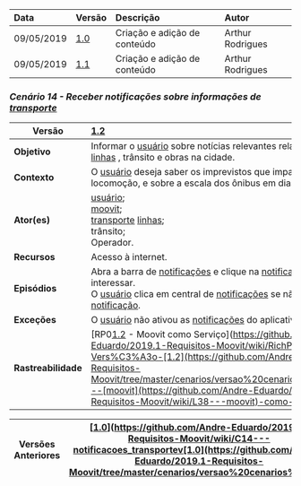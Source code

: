 |Data|Versão|Descrição|Autor|
|:---|:---|:---|:---|
|09/05/2019|[1.0](https://github.com/Andre-Eduardo/2019.1-Requisitos-Moovit/tree/master/cenarios/versao%20cenarios%201.0)|Criação e adição de conteúdo|Arthur Rodrigues|
|09/05/2019|[1.1](https://github.com/Andre-Eduardo/2019.1-Requisitos-Moovit/tree/master/cenarios/versao%20cenarios%201.1)|Criação e adição de conteúdo|Arthur Rodrigues|


### ***<a name="Receber Notificações Sobre Informações De Transporte">Cenário 14 - Receber notificações sobre informações de [transporte](https://github.com/Andre-Eduardo/2019.1-Requisitos-Moovit/wiki/L63---transporte)</a>***
|**Versão**| [1.2](https://github.com/Andre-Eduardo/2019.1-Requisitos-Moovit/tree/master/cenarios/versao%20cenarios%201.2)
|--|:--|
|**Objetivo**|Informar o [usuário](https://github.com/Andre-Eduardo/2019.1-Requisitos-Moovit/wiki/L65-Usu%C3%A1rio) sobre notícias relevantes relacionadas a [rotas](https://github.com/Andre-Eduardo/2019.1-Requisitos-Moovit/wiki/L58---rota), [linhas](https://github.com/Andre-Eduardo/2019.1-Requisitos-Moovit/wiki/L30---linhas) , trânsito e obras na cidade. |
|**Contexto**|O [usuário](https://github.com/Andre-Eduardo/2019.1-Requisitos-Moovit/wiki/L65-Usu%C3%A1rio) deseja saber os imprevistos que impactam sua na locomoção, e sobre a escala dos ônibus em dias não-úteis.
|**Ator(es)**|[usuário](https://github.com/Andre-Eduardo/2019.1-Requisitos-Moovit/wiki/L65-Usu%C3%A1rio);<br> [moovit](https://github.com/Andre-Eduardo/2019.1-Requisitos-Moovit/wiki/L38---moovit);<br> [transporte](https://github.com/Andre-Eduardo/2019.1-Requisitos-Moovit/wiki/L63---transporte) [linhas](https://github.com/Andre-Eduardo/2019.1-Requisitos-Moovit/wiki/L30---linhas);<br> trânsito;<br> Operador. |
|**Recursos**|Acesso à internet.|
|**Episódios**|Abra a barra de [notificações](https://github.com/Andre-Eduardo/2019.1-Requisitos-Moovit/wiki/L38-notifica%C3%A7ao) e clique na [notificação](https://github.com/Andre-Eduardo/2019.1-Requisitos-Moovit/wiki/L38-notifica%C3%A7ao) que lhe interessar.<br> O [usuário](https://github.com/Andre-Eduardo/2019.1-Requisitos-Moovit/wiki/L65-Usu%C3%A1rio) clica em central de [notificações](https://github.com/Andre-Eduardo/2019.1-Requisitos-Moovit/wiki/L38-notifica%C3%A7ao) se não receber a [notificação](https://github.com/Andre-Eduardo/2019.1-Requisitos-Moovit/wiki/L38-notifica%C3%A7ao). |
|**Exceções**|O [usuário](https://github.com/Andre-Eduardo/2019.1-Requisitos-Moovit/wiki/L65-Usu%C3%A1rio) não ativou as [notificações](https://github.com/Andre-Eduardo/2019.1-Requisitos-Moovit/wiki/L38-notifica%C3%A7ao) do aplicativo. |
|**Rastreabilidade**| [RP0[1.2](https://github.com/Andre-Eduardo/2019.1-Requisitos-Moovit/tree/master/cenarios/versao%20cenarios%201.2) - Moovit como Serviço](https://github.com/Andre-Eduardo/2019.1-Requisitos-Moovit/wiki/RichPicture-Vers%C3%A3o-[1.2](https://github.com/Andre-Eduardo/2019.1-Requisitos-Moovit/tree/master/cenarios/versao%20cenarios%201.2)#rp012---[moovit](https://github.com/Andre-Eduardo/2019.1-Requisitos-Moovit/wiki/L38---moovit)-como-servi%C3%A7o)

|Versões Anteriores|[[1.0](https://github.com/Andre-Eduardo/2019.1-Requisitos-Moovit/tree/master/cenarios/versao%20cenarios%201.0)](https://github.com/Andre-Eduardo/2019.1-Requisitos-Moovit/wiki/C14---notificacoes_transportev[1.0](https://github.com/Andre-Eduardo/2019.1-Requisitos-Moovit/tree/master/cenarios/versao%20cenarios%201.0))|
|--|--|